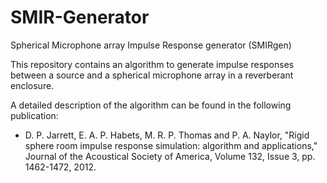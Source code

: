 # SMIR-Generator
Spherical Microphone array Impulse Response generator (SMIRgen)

This repository contains an algorithm to generate impulse responses between a source and a spherical microphone array in a reverberant enclosure.

A detailed description of the algorithm can be found in the following publication:
- D. P. Jarrett, E. A. P. Habets, M. R. P. Thomas and P. A. Naylor, "Rigid sphere room impulse response simulation: algorithm and applications," Journal of the Acoustical Society of America, Volume 132, Issue 3, pp. 1462-1472, 2012.
